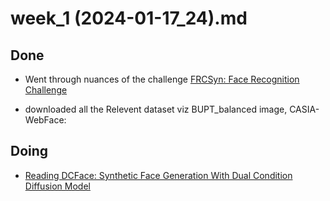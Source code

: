 # week_1 (2024-01-17_24).md

## Done

- Went through nuances of the challenge  [FRCSyn: Face Recognition Challenge](https://frcsyn.github.io/CVPR2024.html)



- downloaded all the Relevent dataset viz BUPT_balanced image, CASIA-WebFace:  


## Doing
- [Reading DCFace: Synthetic Face Generation With Dual Condition Diffusion Model ](https://openaccess.thecvf.com/content/CVPR2023/html/Kim_DCFace_Synthetic_Face_Generation_With_Dual_Condition_Diffusion_Model_CVPR_2023_paper.html)